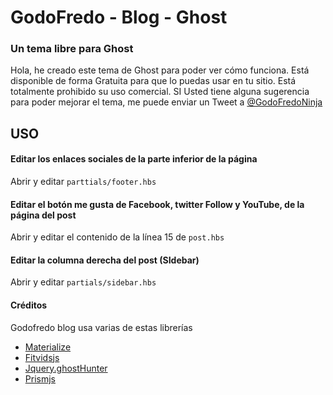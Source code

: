 # GodoFredo - Blog - Ghost
### Un tema libre para Ghost

Hola,  he creado este tema de Ghost para poder ver cómo funciona. Está disponible de forma Gratuita para que lo puedas usar en tu sitio. Está totalmente prohibido su uso comercial. SI Usted tiene alguna sugerencia para poder mejorar el tema,  me puede enviar un Tweet a [@GodoFredoNinja](https://twitter.com/GodoFredoNinja)

## USO

#### Editar los enlaces sociales de la parte inferior de la página

Abrir y editar `parttials/footer.hbs`

#### Editar el botón me gusta de Facebook, twitter Follow y YouTube, de la página del post

Abrir y editar el contenido de la línea 15 de `post.hbs`

#### Editar la columna derecha del post (SIdebar)
Abrir y editar `partials/sidebar.hbs`


#### Créditos
Godofredo blog usa  varias de estas librerías

- [Materialize](https://materializecss.com)
- [Fitvidsjs](http://fitvidsjs.com/)
- [Jquery.ghostHunter](https://github.com/jamalneufeld/ghostHunter)
- [Prismjs](http://prismjs.com/) 
